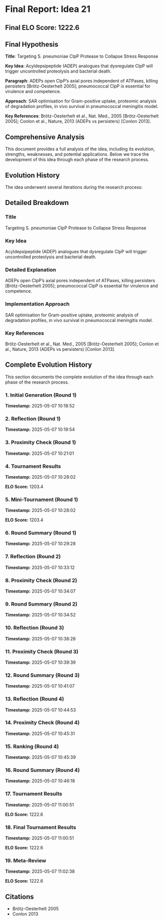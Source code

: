 # Final Report: Idea 21

## Final ELO Score: 1222.6

## Final Hypothesis

**Title**: Targeting S. pneumoniae ClpP Protease to Collapse Stress Response

**Key Idea**: Acyldepsipeptide (ADEP) analogues that dysregulate ClpP will trigger uncontrolled proteolysis and bacterial death.

**Paragraph**: ADEPs open ClpP’s axial pores independent of ATPases, killing persisters [Brötz-Oesterhelt 2005]; pneumococcal ClpP is essential for virulence and competence.

**Approach**: SAR optimisation for Gram-positive uptake, proteomic analysis of degradation profiles, in vivo survival in pneumococcal meningitis model.

**Key References**: Brötz-Oesterhelt et al., Nat. Med., 2005 [Brötz-Oesterhelt 2005]; Conlon et al., Nature, 2013 (ADEPs vs persisters) [Conlon 2013].

## Comprehensive Analysis

This document provides a full analysis of the idea, including its evolution, strengths, weaknesses, and potential applications. Below we trace the development of this idea through each phase of the research process.

## Evolution History

The idea underwent several iterations during the research process:

## Detailed Breakdown

### Title

Targeting S. pneumoniae ClpP Protease to Collapse Stress Response

### Key Idea

Acyldepsipeptide (ADEP) analogues that dysregulate ClpP will trigger uncontrolled proteolysis and bacterial death.

### Detailed Explanation

ADEPs open ClpP’s axial pores independent of ATPases, killing persisters [Brötz-Oesterhelt 2005]; pneumococcal ClpP is essential for virulence and competence.

### Implementation Approach

SAR optimisation for Gram-positive uptake, proteomic analysis of degradation profiles, in vivo survival in pneumococcal meningitis model.

### Key References

Brötz-Oesterhelt et al., Nat. Med., 2005 [Brötz-Oesterhelt 2005]; Conlon et al., Nature, 2013 (ADEPs vs persisters) [Conlon 2013].

## Complete Evolution History

This section documents the complete evolution of the idea through each phase of the research process.

### 1. Initial Generation (Round 1)
**Timestamp:** 2025-05-07 10:18:52



### 2. Reflection (Round 1)
**Timestamp:** 2025-05-07 10:19:54



### 3. Proximity Check (Round 1)
**Timestamp:** 2025-05-07 10:21:01



### 4. Tournament Results
**Timestamp:** 2025-05-07 10:28:02

**ELO Score:** 1203.4



### 5. Mini-Tournament (Round 1)
**Timestamp:** 2025-05-07 10:28:02

**ELO Score:** 1203.4



### 6. Round Summary (Round 1)
**Timestamp:** 2025-05-07 10:29:28



### 7. Reflection (Round 2)
**Timestamp:** 2025-05-07 10:33:12



### 8. Proximity Check (Round 2)
**Timestamp:** 2025-05-07 10:34:07



### 9. Round Summary (Round 2)
**Timestamp:** 2025-05-07 10:34:52



### 10. Reflection (Round 3)
**Timestamp:** 2025-05-07 10:38:28



### 11. Proximity Check (Round 3)
**Timestamp:** 2025-05-07 10:39:39



### 12. Round Summary (Round 3)
**Timestamp:** 2025-05-07 10:41:07



### 13. Reflection (Round 4)
**Timestamp:** 2025-05-07 10:44:53



### 14. Proximity Check (Round 4)
**Timestamp:** 2025-05-07 10:45:31



### 15. Ranking (Round 4)
**Timestamp:** 2025-05-07 10:45:39



### 16. Round Summary (Round 4)
**Timestamp:** 2025-05-07 10:46:18



### 17. Tournament Results
**Timestamp:** 2025-05-07 11:00:51

**ELO Score:** 1222.6



### 18. Final Tournament Results
**Timestamp:** 2025-05-07 11:00:51

**ELO Score:** 1222.6



### 19. Meta-Review
**Timestamp:** 2025-05-07 11:02:38

**ELO Score:** 1222.6



## Citations

- Brötz-Oesterhelt 2005
- Conlon 2013
